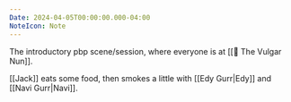 ```yaml
---
Date: 2024-04-05T00:00:00.000-04:00
NoteIcon: Note
---
```

The introductory pbp scene/session, where everyone is at [[🍻 The Vulgar Nun]].

[[Jack]] eats some food, then smokes a little with [[Edy Gurr|Edy]] and [[Navi Gurr|Navi]].